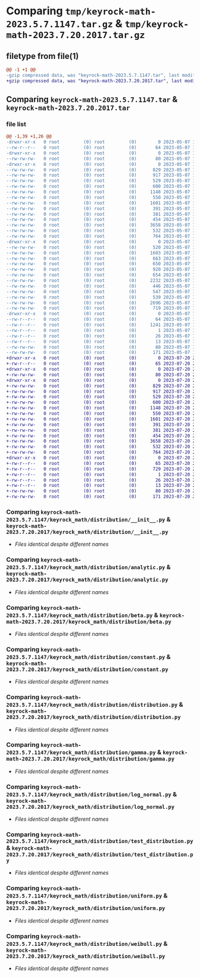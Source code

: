 # Comparing `tmp/keyrock-math-2023.5.7.1147.tar.gz` & `tmp/keyrock-math-2023.7.20.2017.tar.gz`

## filetype from file(1)

```diff
@@ -1 +1 @@
-gzip compressed data, was "keyrock-math-2023.5.7.1147.tar", last modified: Sun May  7 11:47:31 2023, max compression
+gzip compressed data, was "keyrock-math-2023.7.20.2017.tar", last modified: Thu Jul 20 20:17:34 2023, max compression
```

## Comparing `keyrock-math-2023.5.7.1147.tar` & `keyrock-math-2023.7.20.2017.tar`

### file list

```diff
@@ -1,39 +1,26 @@
-drwxr-xr-x   0 root         (0) root         (0)        0 2023-05-07 11:47:31.814106 keyrock-math-2023.5.7.1147/
--rw-r--r--   0 root         (0) root         (0)       64 2023-05-07 11:47:31.814106 keyrock-math-2023.5.7.1147/PKG-INFO
-drwxr-xr-x   0 root         (0) root         (0)        0 2023-05-07 11:47:31.802105 keyrock-math-2023.5.7.1147/keyrock_math/
--rw-rw-rw-   0 root         (0) root         (0)       80 2023-05-07 11:47:15.000000 keyrock-math-2023.5.7.1147/keyrock_math/__init__.py
-drwxr-xr-x   0 root         (0) root         (0)        0 2023-05-07 11:47:31.809106 keyrock-math-2023.5.7.1147/keyrock_math/distribution/
--rw-rw-rw-   0 root         (0) root         (0)      829 2023-05-07 11:47:15.000000 keyrock-math-2023.5.7.1147/keyrock_math/distribution/__init__.py
--rw-rw-rw-   0 root         (0) root         (0)      917 2023-05-07 11:47:15.000000 keyrock-math-2023.5.7.1147/keyrock_math/distribution/analytic.py
--rw-rw-rw-   0 root         (0) root         (0)      529 2023-05-07 11:47:15.000000 keyrock-math-2023.5.7.1147/keyrock_math/distribution/beta.py
--rw-rw-rw-   0 root         (0) root         (0)      600 2023-05-07 11:47:15.000000 keyrock-math-2023.5.7.1147/keyrock_math/distribution/constant.py
--rw-rw-rw-   0 root         (0) root         (0)     1148 2023-05-07 11:47:15.000000 keyrock-math-2023.5.7.1147/keyrock_math/distribution/distribution.py
--rw-rw-rw-   0 root         (0) root         (0)      550 2023-05-07 11:47:15.000000 keyrock-math-2023.5.7.1147/keyrock_math/distribution/gamma.py
--rw-rw-rw-   0 root         (0) root         (0)     1601 2023-05-07 11:47:15.000000 keyrock-math-2023.5.7.1147/keyrock_math/distribution/log_normal.py
--rw-rw-rw-   0 root         (0) root         (0)      391 2023-05-07 11:47:15.000000 keyrock-math-2023.5.7.1147/keyrock_math/distribution/logistic.py
--rw-rw-rw-   0 root         (0) root         (0)      381 2023-05-07 11:47:15.000000 keyrock-math-2023.5.7.1147/keyrock_math/distribution/normal.py
--rw-rw-rw-   0 root         (0) root         (0)      454 2023-05-07 11:47:15.000000 keyrock-math-2023.5.7.1147/keyrock_math/distribution/skew_normal.py
--rw-rw-rw-   0 root         (0) root         (0)     3658 2023-05-07 11:47:15.000000 keyrock-math-2023.5.7.1147/keyrock_math/distribution/test_distribution.py
--rw-rw-rw-   0 root         (0) root         (0)      532 2023-05-07 11:47:15.000000 keyrock-math-2023.5.7.1147/keyrock_math/distribution/uniform.py
--rw-rw-rw-   0 root         (0) root         (0)      764 2023-05-07 11:47:15.000000 keyrock-math-2023.5.7.1147/keyrock_math/distribution/weibull.py
-drwxr-xr-x   0 root         (0) root         (0)        0 2023-05-07 11:47:31.814106 keyrock-math-2023.5.7.1147/keyrock_math/distribution_old/
--rw-rw-rw-   0 root         (0) root         (0)      520 2023-05-07 11:47:15.000000 keyrock-math-2023.5.7.1147/keyrock_math/distribution_old/__init__.py
--rw-rw-rw-   0 root         (0) root         (0)     1603 2023-05-07 11:47:15.000000 keyrock-math-2023.5.7.1147/keyrock_math/distribution_old/analytic.py
--rw-rw-rw-   0 root         (0) root         (0)      663 2023-05-07 11:47:15.000000 keyrock-math-2023.5.7.1147/keyrock_math/distribution_old/beta.py
--rw-rw-rw-   0 root         (0) root         (0)      650 2023-05-07 11:47:15.000000 keyrock-math-2023.5.7.1147/keyrock_math/distribution_old/constant.py
--rw-rw-rw-   0 root         (0) root         (0)      920 2023-05-07 11:47:15.000000 keyrock-math-2023.5.7.1147/keyrock_math/distribution_old/distribution.py
--rw-rw-rw-   0 root         (0) root         (0)      654 2023-05-07 11:47:15.000000 keyrock-math-2023.5.7.1147/keyrock_math/distribution_old/gamma.py
--rw-rw-rw-   0 root         (0) root         (0)     2232 2023-05-07 11:47:15.000000 keyrock-math-2023.5.7.1147/keyrock_math/distribution_old/log_normal.py
--rw-rw-rw-   0 root         (0) root         (0)      446 2023-05-07 11:47:15.000000 keyrock-math-2023.5.7.1147/keyrock_math/distribution_old/logistic.py
--rw-rw-rw-   0 root         (0) root         (0)      547 2023-05-07 11:47:15.000000 keyrock-math-2023.5.7.1147/keyrock_math/distribution_old/normal.py
--rw-rw-rw-   0 root         (0) root         (0)      539 2023-05-07 11:47:15.000000 keyrock-math-2023.5.7.1147/keyrock_math/distribution_old/skew_normal.py
--rw-rw-rw-   0 root         (0) root         (0)     2696 2023-05-07 11:47:15.000000 keyrock-math-2023.5.7.1147/keyrock_math/distribution_old/test_distribution.py
--rw-rw-rw-   0 root         (0) root         (0)      719 2023-05-07 11:47:15.000000 keyrock-math-2023.5.7.1147/keyrock_math/distribution_old/uniform.py
-drwxr-xr-x   0 root         (0) root         (0)        0 2023-05-07 11:47:31.804105 keyrock-math-2023.5.7.1147/keyrock_math.egg-info/
--rw-r--r--   0 root         (0) root         (0)       64 2023-05-07 11:47:31.000000 keyrock-math-2023.5.7.1147/keyrock_math.egg-info/PKG-INFO
--rw-r--r--   0 root         (0) root         (0)     1241 2023-05-07 11:47:31.000000 keyrock-math-2023.5.7.1147/keyrock_math.egg-info/SOURCES.txt
--rw-r--r--   0 root         (0) root         (0)        1 2023-05-07 11:47:31.000000 keyrock-math-2023.5.7.1147/keyrock_math.egg-info/dependency_links.txt
--rw-r--r--   0 root         (0) root         (0)       26 2023-05-07 11:47:31.000000 keyrock-math-2023.5.7.1147/keyrock_math.egg-info/requires.txt
--rw-r--r--   0 root         (0) root         (0)       13 2023-05-07 11:47:31.000000 keyrock-math-2023.5.7.1147/keyrock_math.egg-info/top_level.txt
--rw-rw-rw-   0 root         (0) root         (0)       80 2023-05-07 11:47:15.000000 keyrock-math-2023.5.7.1147/pyproject.toml
--rw-rw-rw-   0 root         (0) root         (0)      171 2023-05-07 11:47:31.814106 keyrock-math-2023.5.7.1147/setup.cfg
+drwxr-xr-x   0 root         (0) root         (0)        0 2023-07-20 20:17:34.493643 keyrock-math-2023.7.20.2017/
+-rw-r--r--   0 root         (0) root         (0)       65 2023-07-20 20:17:34.493643 keyrock-math-2023.7.20.2017/PKG-INFO
+drwxr-xr-x   0 root         (0) root         (0)        0 2023-07-20 20:17:34.489643 keyrock-math-2023.7.20.2017/keyrock_math/
+-rw-rw-rw-   0 root         (0) root         (0)       80 2023-07-20 20:17:22.000000 keyrock-math-2023.7.20.2017/keyrock_math/__init__.py
+drwxr-xr-x   0 root         (0) root         (0)        0 2023-07-20 20:17:34.493643 keyrock-math-2023.7.20.2017/keyrock_math/distribution/
+-rw-rw-rw-   0 root         (0) root         (0)      829 2023-07-20 20:17:22.000000 keyrock-math-2023.7.20.2017/keyrock_math/distribution/__init__.py
+-rw-rw-rw-   0 root         (0) root         (0)      917 2023-07-20 20:17:22.000000 keyrock-math-2023.7.20.2017/keyrock_math/distribution/analytic.py
+-rw-rw-rw-   0 root         (0) root         (0)      529 2023-07-20 20:17:22.000000 keyrock-math-2023.7.20.2017/keyrock_math/distribution/beta.py
+-rw-rw-rw-   0 root         (0) root         (0)      600 2023-07-20 20:17:22.000000 keyrock-math-2023.7.20.2017/keyrock_math/distribution/constant.py
+-rw-rw-rw-   0 root         (0) root         (0)     1148 2023-07-20 20:17:22.000000 keyrock-math-2023.7.20.2017/keyrock_math/distribution/distribution.py
+-rw-rw-rw-   0 root         (0) root         (0)      550 2023-07-20 20:17:22.000000 keyrock-math-2023.7.20.2017/keyrock_math/distribution/gamma.py
+-rw-rw-rw-   0 root         (0) root         (0)     1601 2023-07-20 20:17:22.000000 keyrock-math-2023.7.20.2017/keyrock_math/distribution/log_normal.py
+-rw-rw-rw-   0 root         (0) root         (0)      391 2023-07-20 20:17:22.000000 keyrock-math-2023.7.20.2017/keyrock_math/distribution/logistic.py
+-rw-rw-rw-   0 root         (0) root         (0)      381 2023-07-20 20:17:22.000000 keyrock-math-2023.7.20.2017/keyrock_math/distribution/normal.py
+-rw-rw-rw-   0 root         (0) root         (0)      454 2023-07-20 20:17:22.000000 keyrock-math-2023.7.20.2017/keyrock_math/distribution/skew_normal.py
+-rw-rw-rw-   0 root         (0) root         (0)     3658 2023-07-20 20:17:22.000000 keyrock-math-2023.7.20.2017/keyrock_math/distribution/test_distribution.py
+-rw-rw-rw-   0 root         (0) root         (0)      532 2023-07-20 20:17:22.000000 keyrock-math-2023.7.20.2017/keyrock_math/distribution/uniform.py
+-rw-rw-rw-   0 root         (0) root         (0)      764 2023-07-20 20:17:22.000000 keyrock-math-2023.7.20.2017/keyrock_math/distribution/weibull.py
+drwxr-xr-x   0 root         (0) root         (0)        0 2023-07-20 20:17:34.490643 keyrock-math-2023.7.20.2017/keyrock_math.egg-info/
+-rw-r--r--   0 root         (0) root         (0)       65 2023-07-20 20:17:34.000000 keyrock-math-2023.7.20.2017/keyrock_math.egg-info/PKG-INFO
+-rw-r--r--   0 root         (0) root         (0)      729 2023-07-20 20:17:34.000000 keyrock-math-2023.7.20.2017/keyrock_math.egg-info/SOURCES.txt
+-rw-r--r--   0 root         (0) root         (0)        1 2023-07-20 20:17:34.000000 keyrock-math-2023.7.20.2017/keyrock_math.egg-info/dependency_links.txt
+-rw-r--r--   0 root         (0) root         (0)       26 2023-07-20 20:17:34.000000 keyrock-math-2023.7.20.2017/keyrock_math.egg-info/requires.txt
+-rw-r--r--   0 root         (0) root         (0)       13 2023-07-20 20:17:34.000000 keyrock-math-2023.7.20.2017/keyrock_math.egg-info/top_level.txt
+-rw-rw-rw-   0 root         (0) root         (0)       80 2023-07-20 20:17:22.000000 keyrock-math-2023.7.20.2017/pyproject.toml
+-rw-rw-rw-   0 root         (0) root         (0)      171 2023-07-20 20:17:34.493643 keyrock-math-2023.7.20.2017/setup.cfg
```

### Comparing `keyrock-math-2023.5.7.1147/keyrock_math/distribution/__init__.py` & `keyrock-math-2023.7.20.2017/keyrock_math/distribution/__init__.py`

 * *Files identical despite different names*

### Comparing `keyrock-math-2023.5.7.1147/keyrock_math/distribution/analytic.py` & `keyrock-math-2023.7.20.2017/keyrock_math/distribution/analytic.py`

 * *Files identical despite different names*

### Comparing `keyrock-math-2023.5.7.1147/keyrock_math/distribution/beta.py` & `keyrock-math-2023.7.20.2017/keyrock_math/distribution/beta.py`

 * *Files identical despite different names*

### Comparing `keyrock-math-2023.5.7.1147/keyrock_math/distribution/constant.py` & `keyrock-math-2023.7.20.2017/keyrock_math/distribution/constant.py`

 * *Files identical despite different names*

### Comparing `keyrock-math-2023.5.7.1147/keyrock_math/distribution/distribution.py` & `keyrock-math-2023.7.20.2017/keyrock_math/distribution/distribution.py`

 * *Files identical despite different names*

### Comparing `keyrock-math-2023.5.7.1147/keyrock_math/distribution/gamma.py` & `keyrock-math-2023.7.20.2017/keyrock_math/distribution/gamma.py`

 * *Files identical despite different names*

### Comparing `keyrock-math-2023.5.7.1147/keyrock_math/distribution/log_normal.py` & `keyrock-math-2023.7.20.2017/keyrock_math/distribution/log_normal.py`

 * *Files identical despite different names*

### Comparing `keyrock-math-2023.5.7.1147/keyrock_math/distribution/test_distribution.py` & `keyrock-math-2023.7.20.2017/keyrock_math/distribution/test_distribution.py`

 * *Files identical despite different names*

### Comparing `keyrock-math-2023.5.7.1147/keyrock_math/distribution/uniform.py` & `keyrock-math-2023.7.20.2017/keyrock_math/distribution/uniform.py`

 * *Files identical despite different names*

### Comparing `keyrock-math-2023.5.7.1147/keyrock_math/distribution/weibull.py` & `keyrock-math-2023.7.20.2017/keyrock_math/distribution/weibull.py`

 * *Files identical despite different names*

